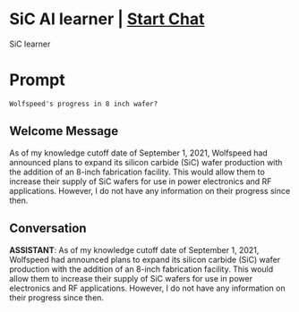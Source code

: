 

# SiC AI learner | [Start Chat](https://gptcall.net/chat.html?data=%7B%22contact%22%3A%7B%22id%22%3A%229kLiEMlGqf0ozxDVtGoAb%22%2C%22flow%22%3Atrue%7D%7D)
SiC learner

# Prompt

```
Wolfspeed's progress in 8 inch wafer?
```

## Welcome Message
As of my knowledge cutoff date of September 1, 2021, Wolfspeed had announced plans to expand its silicon carbide (SiC) wafer production with the addition of an 8-inch fabrication facility. This would allow them to increase their supply of SiC wafers for use in power electronics and RF applications. However, I do not have any information on their progress since then.

## Conversation

**ASSISTANT**: As of my knowledge cutoff date of September 1, 2021, Wolfspeed had announced plans to expand its silicon carbide (SiC) wafer production with the addition of an 8-inch fabrication facility. This would allow them to increase their supply of SiC wafers for use in power electronics and RF applications. However, I do not have any information on their progress since then.


